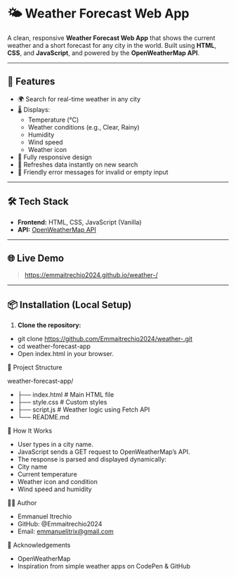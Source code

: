 # 🌤️ Weather Forecast Web App

A clean, responsive **Weather Forecast Web App** that shows the current weather and a short forecast for any city in the world. Built using **HTML**, **CSS**, and **JavaScript**, and powered by the **OpenWeatherMap API**.

---

## 🔧 Features

- 🌍 Search for real-time weather in any city
- 🌡️ Displays:
  - Temperature (°C)
  - Weather conditions (e.g., Clear, Rainy)
  - Humidity
  - Wind speed
  - Weather icon
- 📱 Fully responsive design
- 🔄 Refreshes data instantly on new search
- 🧠 Friendly error messages for invalid or empty input

---

## 🛠️ Tech Stack

- **Frontend:** HTML, CSS, JavaScript (Vanilla)
- **API:** [OpenWeatherMap API](https://openweathermap.org/api)

---

## 🌐 Live Demo

> https://emmaitrechio2024.github.io/weather-/

---

## 📦 Installation (Local Setup)

1. **Clone the repository:**

- git clone https://github.com/Emmaitrechio2024/weather-.git
- cd weather-forecast-app
- Open index.html in your browser.

🧪 Project Structure

weather-forecast-app/
- ├── index.html          # Main HTML file
- ├── style.css           # Custom styles
- ├── script.js           # Weather logic using Fetch API
- └── README.md

🧠 How It Works

- User types in a city name.
- JavaScript sends a GET request to OpenWeatherMap’s API.
- The response is parsed and displayed dynamically:
- City name
- Current temperature
- Weather icon and condition
- Wind speed and humidity

🙋‍♂️ Author

- Emmanuel Itrechio
- GitHub: @Emmaitrechio2024
- Email: emmanuelitrix@gmail.com

🌟 Acknowledgements

- OpenWeatherMap
- Inspiration from simple weather apps on CodePen & GitHub
